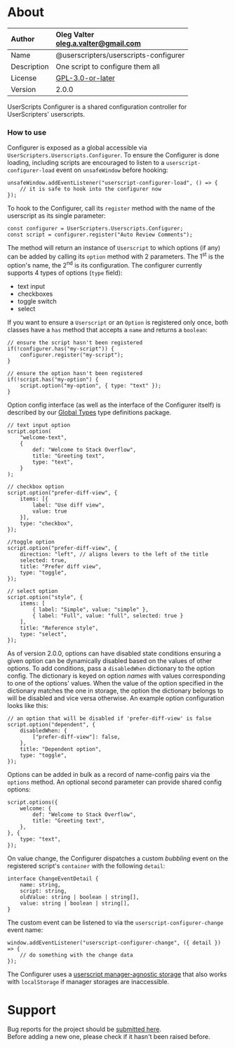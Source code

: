 
# About

| Author       | Oleg Valter<br>[oleg.a.valter@gmail.com](mailto:oleg.a.valter@gmail.com) |
| :----------- | :----------------------- |
| Name | @userscripters/userscripts-configurer |
| Description | One script to configure them all |
| License | [GPL-3.0-or-later](https://spdx.org/licenses/GPL-3.0-or-later) |
| Version | 2.0.0 |

UserScripts Configurer is a shared configuration controller for UserScripters' userscripts.

### How to use

Configurer is exposed as a global accessible via `UserScripters.Userscripts.Configurer`.
To ensure the Configurer is done loading, including scripts are encouraged to listen to a `userscript-configurer-load` event on `unsafeWindow` before hooking:

```lang-ts
unsafeWindow.addEventListener("userscript-configurer-load", () => {
    // it is safe to hook into the configurer now
});
```

To hook to the Configurer, call its `register` method with the name of the userscript as its single parameter:

```lang-ts
const configurer = UserScripters.Userscripts.Configurer;
const script = configurer.register("Auto Review Comments");
```

The method will return an instance of `Userscript` to which options (if any) can be added by calling its `option` method with 2 parameters. The 1<sup>st</sup> is the option's name, the 2<sup>nd</sup> is its configuration. The configurer currently supports 4 types of options (`type` field):

- text input
- checkboxes
- toggle switch
- select

If you want to ensure a `Userscript` or an `Option` is registered only once, both classes have a `has` method that accepts a `name` and returns a `boolean`:

```lang-ts
// ensure the script hasn't been registered
if(!configurer.has("my-script")) {
    configurer.register("my-script");
}

// ensure the option hasn't been registered
if(!script.has("my-option") {
    script.option("my-option", { type: "text" });
}
```

Option config interface (as well as the interface of the Configurer itself) is described by our [Global Types](https://github.com/userscripters/global-types) type definitions package.

```lang-ts
// text input option
script.option(
    "welcome-text",
    {
        def: "Welcome to Stack Overflow",
        title: "Greeting text",
        type: "text",
    }
);

// checkbox option
script.option("prefer-diff-view", {
    items: [{
        label: "Use diff view",
        value: true
    }],
    type: "checkbox",
});

//toggle option
script.option("prefer-diff-view", {
    direction: "left", // aligns levers to the left of the title
    selected: true,
    title: "Prefer diff view",
    type: "toggle",
});

// select option
script.option("style", {
    items: [
        { label: "Simple", value: "simple" },
        { label: "Full", value: "full", selected: true }
    ],
    title: "Reference style",
    type: "select",
});
```

As of version 2.0.0, options can have disabled state conditions ensuring a given option can be dynamically disabled based on the values of other options.
To add conditions, pass a `disabledWhen` dictionary to the option config. The dictionary is keyed on option *names* with values corresponding to one of the options' values.
When the value of the option specified in the dictionary matches the one in storage, the option the dictionary belongs to will be disabled and vice versa otherwise.
An example option configuration looks like this:

```
// an option that will be disabled if 'prefer-diff-view' is false
script.option("dependent", {
    disabledWhen: {
        ["prefer-diff-view"]: false,
    },
    title: "Dependent option",
    type: "toggle",
});
```

Options can be added in bulk as a record of name-config pairs via the `options` method. An optional second parameter can provide shared config options:

```lang-ts
script.options({
    welcome: {
        def: "Welcome to Stack Overflow",
        title: "Greeting text",
    },
}, {
    type: "text",
});
```

On value change, the Configurer dispatches a custom *bubbling* event on the registered script's `container` with the following `detail`:

```lang-ts
interface ChangeEventDetail {
    name: string,
    script: string,
    oldValue: string | boolean | string[],
    value: string | boolean | string[],
}
```

The custom event can be listened to via the `userscript-configurer-change` event name:

```lang-ts
window.addEventListener("userscript-configurer-change", ({ detail }) => {
    // do something with the change data
});
```

The Configurer uses a [userscript manager-agnostic storage](https://github.com/userscripters/storage) that also works with `localStorage` if manager storages are inaccessible.


# Support

Bug reports for the project should be [submitted here](https://github.com/userscripters/userscripts-configurer/issues).
<br>Before adding a new one, please check if it hasn't been raised before.
  